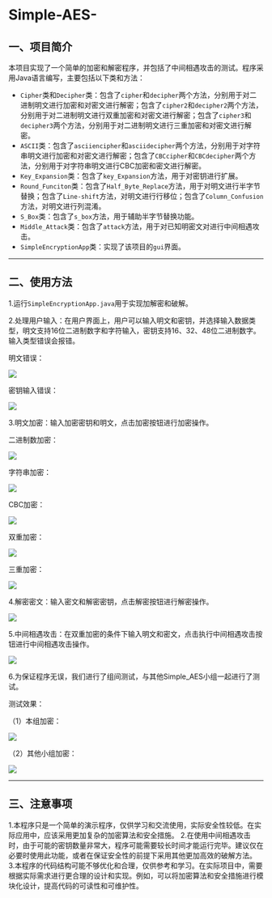 # Simple-AES-
一、项目简介
-------
本项目实现了一个简单的加密和解密程序，并包括了中间相遇攻击的测试。程序采用Java语言编写，主要包括以下类和方法：

* `Cipher`类和`Decipher`类：包含了`cipher`和`decipher`两个方法，分别用于对二进制明文进行加密和对密文进行解密；包含了`cipher2`和`decipher2`两个方法，分别用于对二进制明文进行双重加密和对密文进行解密；包含了`cipher3`和`decipher3`两个方法，分别用于对二进制明文进行三重加密和对密文进行解密。
* `ASCII`类：包含了`asciiencipher`和`asciidecipher`两个方法，分别用于对字符串明文进行加密和对密文进行解密；包含了`CBCcipher`和`CBCdecipher`两个方法，分别用于对字符串明文进行CBC加密和密文进行解密。
* `Key_Expansion`类：包含了`key_Expansion`方法，用于对密钥进行扩展。
* `Round_Funciton`类：包含了`Half_Byte_Replace`方法，用于对明文进行半字节替换；包含了`Line-shift`方法，对明文进行行移位；包含了`Column_Confusion`方法，对明文进行列混淆。
* `S_Box`类：包含了`s_box`方法，用于辅助半字节替换功能。
* `Middle_Attack`类：包含了`attack`方法，用于对已知明密文对进行中间相遇攻击。
* `SimpleEncryptionApp`类：实现了该项目的`gui`界面。
-------
二、使用方法
-------
1.运行`SimpleEncryptionApp.java`用于实现加解密和破解。

2.处理用户输入：在用户界面上，用户可以输入明文和密钥，并选择输入数据类型，明文支持16位二进制数字和字符输入，密钥支持16、32、48位二进制数字。输入类型错误会报错。

明文错误：

![](image/photo1.png)

密钥输入错误：

![](image/photo2.png)

3.明文加密：输入加密密钥和明文，点击加密按钮进行加密操作。

二进制数加密：

![](image/photo3.png)

字符串加密：

![](image/photo4.png)

CBC加密：

![](image/photo5.png)

双重加密：

![](image/photo6.png)

三重加密：

![](image/photo7.png)

4.解密密文：输入密文和解密密钥，点击解密按钮进行解密操作。

![](image/photo8.png)

5.中间相遇攻击：在双重加密的条件下输入明文和密文，点击执行中间相遇攻击按钮进行中间相遇攻击操作。

![](image/photo9.jpg)

6.为保证程序无误，我们进行了组间测试，与其他Simple_AES小组一起进行了测试。

测试效果： 

（1）本组加密：

![](image/photo10.png)

（2）其他小组加密：

![](image/photo11.jpg)

-------
三、注意事项
-------
1.本程序只是一个简单的演示程序，仅供学习和交流使用，实际安全性较低。在实际应用中，应该采用更加复杂的加密算法和安全措施。
2.在使用中间相遇攻击时，由于可能的密钥数量非常大，程序可能需要较长时间才能运行完毕。建议仅在必要时使用此功能，或者在保证安全性的前提下采用其他更加高效的破解方法。
3.本程序的代码结构可能不够优化和合理，仅供参考和学习。在实际项目中，需要根据实际需求进行更合理的设计和实现。例如，可以将加密算法和安全措施进行模块化设计，提高代码的可读性和可维护性。


